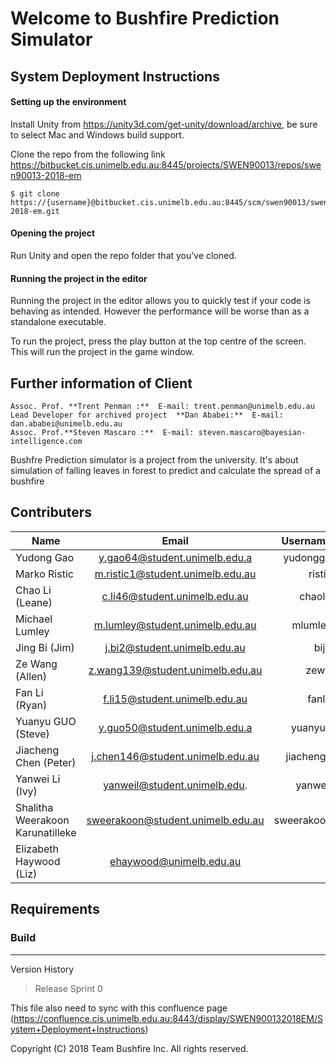 Welcome to Bushfire Prediction Simulator
=========================================

## System Deployment Instructions ##



#### Setting up the environment

Install Unity from https://unity3d.com/get-unity/download/archive, be sure to select Mac and Windows build support. 

Clone the repo from the following link https://bitbucket.cis.unimelb.edu.au:8445/projects/SWEN90013/repos/swen90013-2018-em

``` 
$ git clone https://{username}@bitbucket.cis.unimelb.edu.au:8445/scm/swen90013/swen90013-2018-em.git
```

  
  
  
#### Opening the project

Run Unity and open the repo folder that you’ve cloned.
  
  

#### Running the project in the editor

Running the project in the editor allows you to quickly test if your code is behaving as intended. However the performance will be worse than as a standalone executable.

To run the project, press the play button at the top centre of the screen. This will run the project in the game window.
  
  
  

## Further information of Client
``` 
Assoc. Prof. **Trent Penman :**  E-mail: trent.penman@unimelb.edu.au
Lead Developer for archived project  **Dan Ababei:**  E-mail: dan.ababei@unimelb.edu.au
Assoc. Prof.**Steven Mascaro :**  E-mail: steven.mascaro@bayesian-intelligence.com
``` 

Bushfre Prediction simulator is a project from the university. It's about simulation of falling leaves in forest to predict and calculate the spread of a bushfire
  
  
  

## Contributers


| Name                              |      Email                            |   Username  
|-----------------------------------|:-------------------------------------:|------------------:|
| Yudong Gao                        |  y.gao64@student.unimelb.edu.a        | yudongg1          |
| Marko Ristic                      |  m.ristic1@student.unimelb.edu.au	   	| ristic            |
| Chao Li (Leane)                   |  c.li46@student.unimelb.edu.au        | chaol6  	        |
| Michael Lumley                    |  m.lumley@student.unimelb.edu.au      | mlumley           |
| Jing Bi (Jim)                   	|  j.bi2@student.unimelb.edu.au     	| bij1		        |
| Ze Wang (Allen)                   |  z.wang139@student.unimelb.edu.au	   	| zew3              |
| Fan Li (Ryan)                     |  f.li15@student.unimelb.edu.au        | fanl3 	        |
| Yuanyu GUO (Steve)                |  y.guo50@student.unimelb.edu.a        | yuanyug  	        |
| Jiacheng Chen (Peter)             |  j.chen146@student.unimelb.edu.au     | jiachengc  	    |
| Yanwei Li (Ivy)                   |  yanweil@student.unimelb.edu.         | yanweil  	        |
| Shalitha Weerakoon Karunatilleke  |  sweerakoon@student.unimelb.edu.au    | sweerakoon  	    |
| Elizabeth Haywood (Liz)           |  ehaywood@unimelb.edu.au              | 	            	|

 
 
 
 
Requirements
--------------------------------------------------------------------------------

### Build ###


--------------------------------------------------------------------------------

Version History
> Release Sprint 0


This file also need to sync with this confluence page 
(https://confluence.cis.unimelb.edu.au:8443/display/SWEN900132018EM/System+Deployment+Instructions)
  
Copyright (C) 2018 Team Bushfire Inc. All rights reserved.